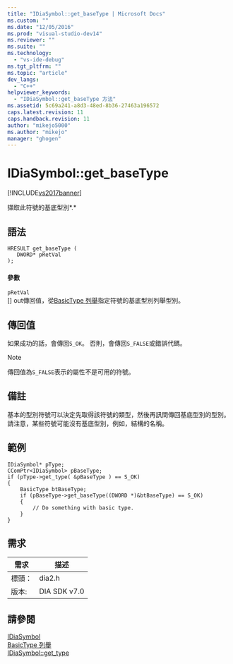 ```yaml
---
title: "IDiaSymbol::get_baseType | Microsoft Docs"
ms.custom: ""
ms.date: "12/05/2016"
ms.prod: "visual-studio-dev14"
ms.reviewer: ""
ms.suite: ""
ms.technology: 
  - "vs-ide-debug"
ms.tgt_pltfrm: ""
ms.topic: "article"
dev_langs: 
  - "C++"
helpviewer_keywords: 
  - "IDiaSymbol::get_baseType 方法"
ms.assetid: 5c69a241-a8d3-48ed-8b36-27463a196572
caps.latest.revision: 11
caps.handback.revision: 11
author: "mikejo5000"
ms.author: "mikejo"
manager: "ghogen"
---
```

# IDiaSymbol::get_baseType
[!INCLUDE[vs2017banner](../../code-quality/includes/vs2017banner.md)]

擷取此符號的基底型別*.*  
  
## 語法  
  
```cpp#  
HRESULT get_baseType (   
   DWORD* pRetVal  
);  
```  
  
#### 參數  
 `pRetVal`  
 \[\] out傳回值，從[BasicType 列舉](../../debugger/debug-interface-access/basictype.md)指定符號的基底型別列舉型別。  
  
## 傳回值  
 如果成功的話，會傳回`S_OK`。 否則，會傳回`S_FALSE`或錯誤代碼。  
  
> [!NOTE]
>  傳回值為`S_FALSE`表示的屬性不是可用的符號。  
  
## 備註  
 基本的型別符號可以決定先取得該符號的類型，然後再訊問傳回基底型別的型別。  請注意，某些符號可能沒有基底型別，例如，結構的名稱。  
  
## 範例  
  
```cpp#  
IDiaSymbol* pType;  
CComPtr<IDiaSymbol> pBaseType;  
if (pType->get_type( &pBaseType ) == S_OK)  
{  
    BasicType btBaseType;  
    if (pBaseType->get_baseType((DWORD *)&btBaseType) == S_OK)  
    {  
        // Do something with basic type.  
    }  
}  
```  
  
## 需求  
  
|需求|描述|  
|--------|--------|  
|標頭：|dia2.h|  
|版本:|DIA SDK v7.0|  
  
## 請參閱  
 [IDiaSymbol](../../debugger/debug-interface-access/idiasymbol.md)   
 [BasicType 列舉](../../debugger/debug-interface-access/basictype.md)   
 [IDiaSymbol::get\_type](../../debugger/debug-interface-access/idiasymbol-get-type.md)